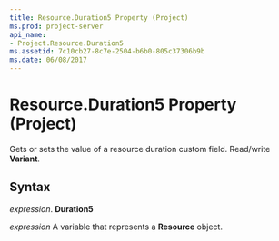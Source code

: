 ```yaml
---
title: Resource.Duration5 Property (Project)
ms.prod: project-server
api_name:
- Project.Resource.Duration5
ms.assetid: 7c10cb27-8c7e-2504-b6b0-805c37306b9b
ms.date: 06/08/2017
---
```



# Resource.Duration5 Property (Project)

 Gets or sets the value of a resource duration custom field. Read/write **Variant**.


## Syntax

 _expression_. **Duration5**

 _expression_ A variable that represents a **Resource** object.


